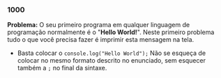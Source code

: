 ### 1000

**Problema:** O seu primeiro programa em qualquer linguagem de programação normalmente é o "**Hello World!**". Neste primeiro problema tudo o que você precisa fazer é imprimir esta mensagem na tela.

- Basta colocar o `console.log("Hello World");` Não se esqueça de colocar no mesmo formato descrito no enunciado, sem esquecer também a `;` no final da sintaxe.
